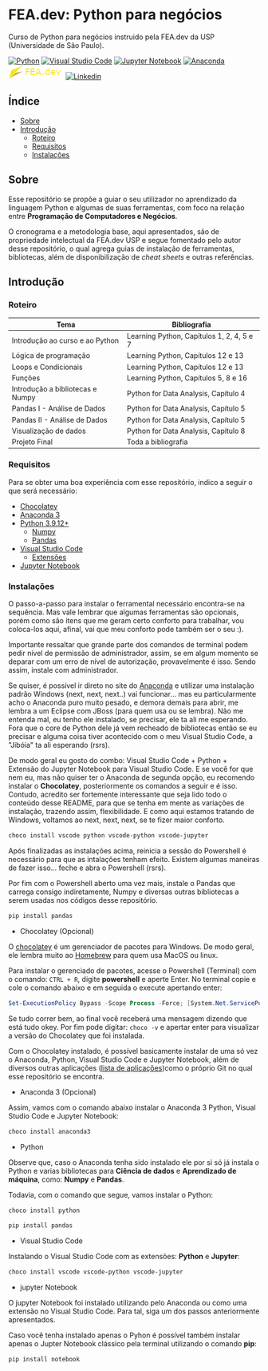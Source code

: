 # FEA.dev: Python para negócios

Curso de Python para negócios instruido pela FEA.dev da USP (Universidade de São Paulo).

[![Python](https://img.shields.io/badge/python-3670A0?style=for-the-badge&logo=python&logoColor=ffdd54)](https://www.python.org)
[![Visual Studio Code](https://img.shields.io/badge/Visual%20Studio%20Code-0078d7.svg?style=for-the-badge&logo=visual-studio-code&logoColor=white)](https://code.visualstudio.com/)
[![Jupyter Notebook](https://img.shields.io/badge/jupyter-%23FA0F00.svg?style=for-the-badge&logo=jupyter&logoColor=white)](https://jupyter.org)
[![Anaconda](https://img.shields.io/badge/Anaconda-%2344A833.svg?style=for-the-badge&logo=anaconda&logoColor=white)](https://www.anaconda.com/)
[![FEA.dev](material-de-referencia/images/fea-dev-badge.png)](https://github.com/fea-dev-usp)
[![Linkedin](https://img.shields.io/badge/LinkedIn-0077B5?style=for-the-badge&logo=linkedin&logoColor=white)](https://www.linkedin.com/in/lhzefe)

## Índice

- [Sobre](#sobre)
- [Introdução](#introdução)
    - [Roteiro](#roteiro)
    - [Requisitos](#requisitos)
    - [Instalações](#instalações)

## Sobre

Esse repositório se propõe a guiar o seu utilizador no aprendizado da linguagem Python e algumas de suas ferramentas, com foco na relação entre **Programação de Computadores e Negócios**.

O cronograma e a metodologia base, aqui apresentados, são de propriedade intelectual da FEA.dev USP e segue fomentado pelo autor desse repositório, o qual agrega guias de instalação de ferramentas, bibliotecas, além de disponibilização de *cheat sheets* e outras referências.

## Introdução

### Roteiro

| Tema  | Bibliografia |
| ------------- | ------------- |
| Introdução ao curso e ao Python | Learning Python, Capítulos 1, 2, 4, 5 e 7 |
| Lógica de programação | Learning Python, Capítulos 12 e 13 |
| Loops e Condicionais | Learning Python, Capítulos 12 e 13 |
| Funções | Learning Python, Capítulos 5, 8 e 16 |
| Introdução a bibliotecas e Numpy | Python for Data Analysis, Capítulo 4 |
| Pandas I - Análise de Dados | Python for Data Analysis, Capítulo 5 |
| Pandas II - Análise de Dados | Python for Data Analysis, Capítulo 5 |
| Visualização de dados | Python for Data Analysis, Capítulo 8 |
| Projeto Final | Toda a bibliografia |

### Requisitos

Para se obter uma boa experiência com esse repositório, indico a seguir o que será necessário:

- [Chocolatey](#chocolatey)
- [Anaconda 3](#anaconda3) 
- [Python 3.9.12+](#python) 
    - [Numpy](#numpy)
    - [Pandas](#pandas)
- [Visual Studio Code](#vsc)
    - [Extensões](#vsc-ext)
- [Jupyter Notebook](#jupyternb)

### Instalações

O passo-a-passo para instalar o ferramental necessário encontra-se na sequência. Mas vale lembrar que algumas ferramentas são opcionais, porém como são itens que me geram certo conforto para trabalhar, vou coloca-los aqui, afinal, vai que meu conforto pode também ser o seu :).

Importante ressaltar que grande parte dos comandos de terminal podem pedir nível de permissão de administrador, assim, se em algum momento se deparar com um erro de nível de autorização, provavelmente é isso. Sendo assim, instale com administrador.

Se quiser, é possível ir direto no site do [Anaconda](https://www.anaconda.com) e utilizar uma instalação padrão Windows (next, next, next..) vai funcionar... mas eu particularmente acho o Anaconda puro muito pesado, e demora demais para abrir, me lembra a um Eclipse com JBoss (para quem usa ou se lembra). Não me entenda mal, eu tenho ele instalado, se precisar, ele ta ali me esperando. Fora que o core de Python dele já vem recheado de bibliotecas então se eu precisar e alguma coisa tiver acontecido com o meu Visual Studio Code, a "Jibóia" ta ali esperando (rsrs).

De modo geral eu gosto do combo: Visual Studio Code + Python + Extensão do Jupyter Notebook para Visual Studio Code. E se você for que nem eu, mas não quiser ter o Anaconda de segunda opção, eu recomendo instalar o **Chocolatey**, posteriormente os comandos a seguir e é isso. Contudo, acredito ser fortemente interessante que seja lido todo o conteúdo desse README, para que se tenha em mente as variações de instalação, trazendo assim, flexibilidade. E como aqui estamos tratando de Windows, voltamos ao next, next, next, se te fizer maior conforto.

```powershell
choco install vscode python vscode-python vscode-jupyter 
```

Após finalizadas as instalações acima, reinicia a sessão do Powershell é necessário para que as intalações tenham efeito. Existem algumas maneiras de fazer isso... feche e abra o Powershell (rsrs).

Por fim com o Powershell aberto uma vez mais, instale o Pandas que carrega consigo indiretamente, Numpy e diversas outras bibliotecas a serem usadas nos códigos desse repositório.

```powershell
pip install pandas 
```

- Chocolatey <a name="chocolatey"></a> (Opcional)

O [chocolatey](https://chocolatey.org) é um gerenciador de pacotes para Windows. De modo geral, ele lembra muito ao [Homebrew](https://brew.sh) para quem usa MacOS ou linux.

Para instalar o gerenciado de pacotes, acesse o Powershell (Terminal) com o comando: `CTRL + R`, digite **powershell** e aperte Enter.
No terminal copie e cole o comando abaixo e em seguida o execute apertando enter:

```powershell
Set-ExecutionPolicy Bypass -Scope Process -Force; [System.Net.ServicePointManager]::SecurityProtocol = [System.Net.ServicePointManager]::SecurityProtocol -bor 3072; iex ((New-Object System.Net.WebClient).DownloadString('https://community.chocolatey.org/install.ps1'))
```
Se tudo correr bem, ao final você receberá uma mensagem dizendo que está tudo okey. Por fim pode digitar: `choco -v` e apertar enter para visualizar a versão do Chocolatey que foi instalada.

Com o Chocolatey instalado, é possível basicamente instalar de uma só vez o Anaconda, Python, Visual Studio Code e Jupyter Notebook, além de diversos outras aplicações ([lista de aplicações](https://community.chocolatey.org/packages))como o próprio Git no qual esse repositório se encontra.

- Anaconda 3 <a name="anaconda3"></a> (Opcional)

Assim, vamos com o comando abaixo instalar o Anaconda 3 Python, Visual Studio Code e Jupyter Notebook:

```powershell
choco install anaconda3
```

- Python <a name="python"></a>

Observe que, caso o Anaconda tenha sido instalado ele por si só já instala o Python e varias bibliotecas para **Ciência de dados** e **Aprendizado de máquina**, como: **Numpy** e **Pandas**.

Todavia, com o comando que segue, vamos instalar o Python:

```powershell
choco install python
```

```powershell
pip install pandas
```

- Visual Studio Code <a name="vsc"></a>

Instalando o Visual Studio Code com as extensões: **Python** e **Jupyter**:

```powershell
choco install vscode vscode-python vscode-jupyter
```

- jupyter Notebook <a name="jupyternb"></a>

O jupyter Notebook foi instalado utilizando pelo Anaconda ou como uma extensão no Visual Studio Code. Para tal, siga um dos passos anteriormente apresentados.

Caso você tenha instalado apenas o Pyhon é possível também instalar apenas o Jupter Notebook clássico pela terminal utilizando o comando **pip**:

```powershell
pip install notebook
```
